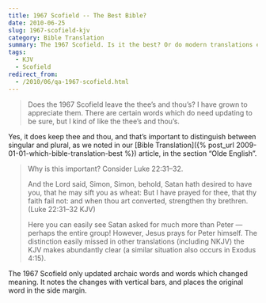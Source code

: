 ```yaml
---
title: 1967 Scofield -- The Best Bible?
date: 2010-06-25
slug: 1967-scofield-kjv
category: Bible Translation
summary: The 1967 Scofield. Is it the best? Or do modern translations eclipse it?
tags: 
  - KJV
  - Scofield
redirect_from:
  - /2010/06/qa-1967-scofield.html
---
```




> Does the 1967 Scofield leave the thee’s and thou’s? I have grown to
> appreciate them. There are certain words which do need updating to be
> sure, but I kind of like the thee’s and thou’s.

Yes, it does keep thee and thou, and that’s important to distinguish
between singular and plural, as we noted in our 
[Bible Translation]({% post_url 2009-01-01-which-bible-translation-best %}) article,
in the section “Olde English”.

> Why is this important? Consider Luke 22:31–32.
>
> And the Lord said, Simon, Simon, behold, Satan hath desired to have
> you, that he may sift you as wheat: But I have prayed for thee, that
> thy faith fail not: and when thou art converted, strengthen thy
> brethren. (Luke 22:31–32 KJV)
>
> Here you can easily see Satan asked for much more than Peter — perhaps
> the entire group! However, Jesus prays for Peter himself. The
> distinction easily missed in other translations (including NKJV) the
> KJV makes abundantly clear (a similar situation also occurs in Exodus
> 4:15).  

The 1967 Scofield only updated archaic words and words which changed
meaning. It notes the changes with vertical bars, and places the
original word in the side margin.
